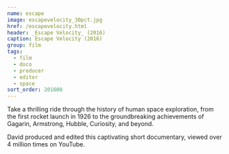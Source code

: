 ```yaml
---
name: escape
image: escapevelocity_30pct.jpg
href: /escapevelocity.html
header: _Escape Velocity_ (2016)
caption: Escape Velocity (2016)
group: film
tags:
  - film
  - doco
  - producer
  - editor
  - space
sort_order: 201608
---
```

Take a thrilling ride through the history of human space exploration, from the first rocket launch in 1926 to the groundbreaking achievements of Gagarin, Armstrong, Hubble, Curiosity, and beyond.

David produced and edited this captivating short documentary, viewed over 4 million times on YouTube.
